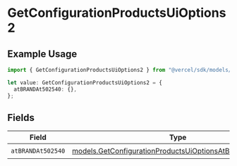 # GetConfigurationProductsUiOptions2

## Example Usage

```typescript
import { GetConfigurationProductsUiOptions2 } from "@vercel/sdk/models/getconfigurationproductsop.js";

let value: GetConfigurationProductsUiOptions2 = {
  atBRANDAt502540: {},
};
```

## Fields

| Field                                                                                                                    | Type                                                                                                                     | Required                                                                                                                 | Description                                                                                                              |
| ------------------------------------------------------------------------------------------------------------------------ | ------------------------------------------------------------------------------------------------------------------------ | ------------------------------------------------------------------------------------------------------------------------ | ------------------------------------------------------------------------------------------------------------------------ |
| `atBRANDAt502540`                                                                                                        | [models.GetConfigurationProductsUiOptionsAtBRANDAt502540](../models/getconfigurationproductsuioptionsatbrandat502540.md) | :heavy_check_mark:                                                                                                       | N/A                                                                                                                      |